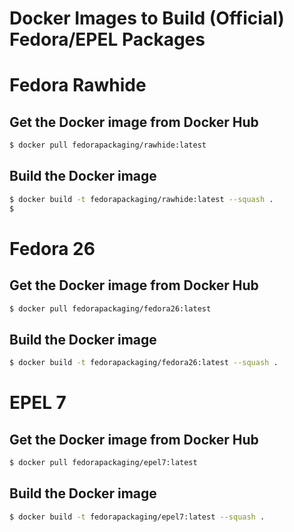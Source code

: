 Docker Images to Build (Official) Fedora/EPEL Packages
======================================================

# Fedora Rawhide

## Get the Docker image from Docker Hub
```bash
$ docker pull fedorapackaging/rawhide:latest
```

## Build the Docker image
```bash
$ docker build -t fedorapackaging/rawhide:latest --squash .
$ 
```

# Fedora 26

## Get the Docker image from Docker Hub
```bash
$ docker pull fedorapackaging/fedora26:latest
```

## Build the Docker image
```bash
$ docker build -t fedorapackaging/fedora26:latest --squash .
```

# EPEL 7

## Get the Docker image from Docker Hub
```bash
$ docker pull fedorapackaging/epel7:latest
```

## Build the Docker image
```bash
$ docker build -t fedorapackaging/epel7:latest --squash .
```



